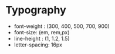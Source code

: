 # Typography

* font-weight : (300, 400, 500, 700, 900)
* font-size: (em, rem,px)
* line-height : (1, 1.2, 1.5)
* letter-spacing: 16px
